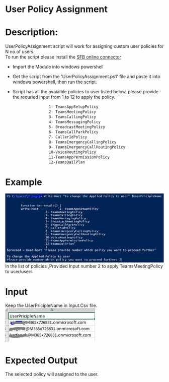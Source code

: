 # User Policy Assignment
# Description:
UserPolicyAssignment script will work for assigning custom user policies for N no.of users.\
To run the script please install the [SFB online connector](https://www.microsoft.com/en-us/download/details.aspx?id=39366)
- Import the Module into windows powershell 
- Get the script from the 'UserPolicyAssignment.ps1' file and paste it into windows powershell, then run the script.
- Script has all the avaialble policies to user listed below, please provide the requried input from 1 to 12 to apply the policy. 

                      1- TeamsAppSetupPolicy 
                      2- TeamsMeetingPolicy 
                      3- TeamsCallingPolicy
                      4- TeamsMessagingPolicy 
                      5- BroadcastMeetingPolicy
                      6- TeamsCallParkPolicy
                      7- CallerIdPolicy 
                      8- TeamsEmergencyCallingPolicy 
                      9- TeamsEmergencyCallRoutingPolicy
                      10-VoiceRoutingPolicy 
                      11-TeamsAppPermissionPolicy 
                      12-TeamsDailPlan

# Example
![User Policy](https://github.com/SwathiGugulot/Sample/blob/master/userpolisyAssignimage.PNG) \
In the list of policies ,Provided Input number 2 to apply TeamsMeetingPolicy to user/users
# Input 
 Keep the UserPricipleName in Input.Csv file.
 ![Example](https://github.com/Geetha63/MS-Teams-Scripts/blob/master/Images/Userpolicyassignment.PNG)
 
# Expected Output
The selected policy will assigned to the user.









